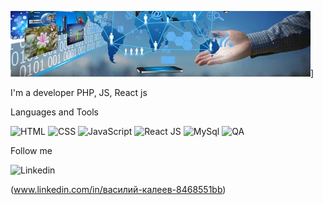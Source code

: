 ![Header](https://github.com/VasKaleev/VasKaleev/blob/main/assets/i.webp)]

I'm a developer PHP, JS, React js

Languages and Tools

![HTML](https://img.shields.io/badge/HTML-yellow?style=flat&logo=HTML)
![CSS](https://img.shields.io/badge/CSS-yellowgreen?style=flat&logo=CSS)
![JavaScript](https://img.shields.io/badge/JS-success?style=flat&logo=JavaScript)
![React JS](https://img.shields.io/badge/Reactjs-green?style=flat&logo=React)
![MySql](https://img.shields.io/badge/SQL-orange?style=flat&logo=MySQl)
![QA](https://img.shields.io/badge/QA-blue?style=flat)

Follow me

![Linkedin](https://img.shields.io/badge/Linkedin-orange?style=flat&logo=Linkedin)

(www.linkedin.com/in/василий-калеев-8468551bb)
